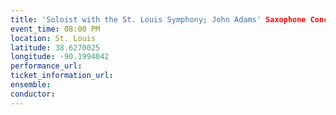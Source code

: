 ```yaml
---
title: 'Soloist with the St. Louis Symphony; John Adams' Saxophone Concerto'
event_time: 08:00 PM
location: St. Louis
latitude: 38.6270025
longitude: -90.1994042
performance_url: 
ticket_information_url: 
ensemble: 
conductor: 
---
```

